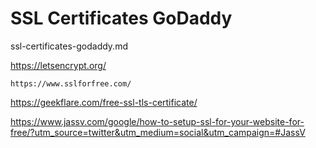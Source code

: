 # SSL Certificates GoDaddy

ssl-certificates-godaddy.md

https://letsencrypt.org/

    https://www.sslforfree.com/

https://geekflare.com/free-ssl-tls-certificate/

https://www.jassv.com/google/how-to-setup-ssl-for-your-website-for-free/?utm_source=twitter&utm_medium=social&utm_campaign=#JassV




  